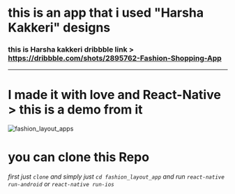 this is an app that i used "Harsha Kakkeri" designs
=========================================================================================================
### this is Harsha kakkeri dribbble link > https://dribbble.com/shots/2895762-Fashion-Shopping-App
________________________________________________________________________________________________________

I made it with love and React-Native > this is a demo from it 
==========================================================================================================
![fashion_layout_apps](https://user-images.githubusercontent.com/19559766/33799908-60dfcae8-dd4a-11e7-83a6-da69d177481a.gif)

you can clone this Repo
==========================================================================================================

###### first just `clone` and simply just `cd fashion_layout_app` and run `react-native run-android` or `react-native run-ios` 

